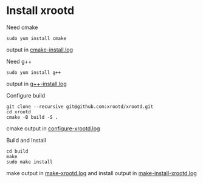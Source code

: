 # Install xrootd

Need cmake
```
sudo yum install cmake
```
output in [cmake-install.log](cmake-install.log)

Need g++
```
sudo yum install g++
```
output in [g++-install.log](g++-install.log)

Configure build
```
git clone --recursive git@github.com:xrootd/xrootd.git
cd xrootd
cmake -B build -S .
```
cmake output in [configure-xrootd.log](configure-xrootd.log)

Build and Install
```
cd build
make
sudo make install
```
make output in [make-xrootd.log](make-xrootd.log) and install output in [make-install-xrootd.log](make-install-xrootd.log)
